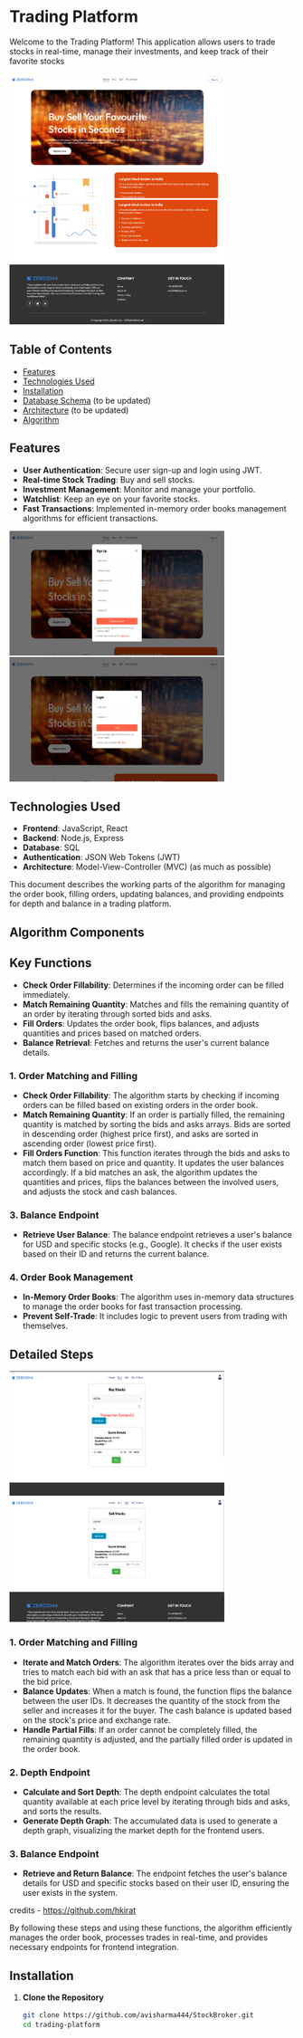 # Trading Platform

Welcome to the Trading Platform! This application allows users to trade stocks in real-time, manage their investments, and keep track of their favorite stocks
<div>
  <img src="resources/Screenshot 2024-07-14 125137.png" alt="Homepage Screen" width="380px" height="220px">
  <img src="resources/Screenshot 2024-07-14 125153.png" alt="Homepage Screen" width="380px" height="220px">
</div>


## Table of Contents
- [Features](#features)
- [Technologies Used](#technologies-used)
- [Installation](#installation)
- [Database Schema](#database-schema) (to be updated)
- [Architecture](#architecture) (to be updated)
- [Algorithm](#algorithm-components)

## Features
- **User Authentication**: Secure user sign-up and login using JWT.
- **Real-time Stock Trading**: Buy and sell stocks.
- **Investment Management**: Monitor and manage your portfolio.
- **Watchlist**: Keep an eye on your favorite stocks.
- **Fast Transactions**: Implemented in-memory order books management algorithms for efficient transactions.
<div>
  <img src="resources/Screenshot 2024-07-14 134048.png" alt="Homepage Screen" width="380px" height="220px">
  <img src="resources/Screenshot 2024-07-14 134102.png" alt="Homepage Screen" width="380px" height="220px">
</div>


## Technologies Used
- **Frontend**: JavaScript, React
- **Backend**: Node.js, Express
- **Database**: SQL
- **Authentication**: JSON Web Tokens (JWT)
- **Architecture**: Model-View-Controller (MVC) (as much as possible)

This document describes the working parts of the algorithm for managing the order book, filling orders, updating balances, and providing endpoints for depth and balance in a trading platform.


## Algorithm Components

## Key Functions

- **Check Order Fillability**: Determines if the incoming order can be filled immediately.
- **Match Remaining Quantity**: Matches and fills the remaining quantity of an order by iterating through sorted bids and asks.
- **Fill Orders**: Updates the order book, flips balances, and adjusts quantities and prices based on matched orders.
- **Balance Retrieval**: Fetches and returns the user's current balance details.


### 1. Order Matching and Filling
- **Check Order Fillability**: The algorithm starts by checking if incoming orders can be filled based on existing orders in the order book.
- **Match Remaining Quantity**: If an order is partially filled, the remaining quantity is matched by sorting the bids and asks arrays. Bids are sorted in descending order (highest price first), and asks are sorted in ascending order (lowest price first).
- **Fill Orders Function**: This function iterates through the bids and asks to match them based on price and quantity. It updates the user balances accordingly. If a bid matches an ask, the algorithm updates the quantities and prices, flips the balances between the involved users, and adjusts the stock and cash balances.

### 3. Balance Endpoint
- **Retrieve User Balance**: The balance endpoint retrieves a user's balance for USD and specific stocks (e.g., Google). It checks if the user exists based on their ID and returns the current balance.

### 4. Order Book Management
- **In-Memory Order Books**: The algorithm uses in-memory data structures to manage the order books for fast transaction processing.
- **Prevent Self-Trade**: It includes logic to prevent users from trading with themselves.

## Detailed Steps

<div>
  <img src="resources/Screenshot 2024-07-14 133920.png" alt="Homepage Screen"width="380px" height="220px">
  <img src="resources/Screenshot 2024-07-14 133940.png" alt="Homepage Screen"width="380px" height="220px">
</div>

### 1. Order Matching and Filling
- **Iterate and Match Orders**: The algorithm iterates over the bids array and tries to match each bid with an ask that has a price less than or equal to the bid price.
- **Balance Updates**: When a match is found, the function flips the balance between the user IDs. It decreases the quantity of the stock from the seller and increases it for the buyer. The cash balance is updated based on the stock's price and exchange rate.
- **Handle Partial Fills**: If an order cannot be completely filled, the remaining quantity is adjusted, and the partially filled order is updated in the order book.

### 2. Depth Endpoint
- **Calculate and Sort Depth**: The depth endpoint calculates the total quantity available at each price level by iterating through bids and asks, and sorts the results.
- **Generate Depth Graph**: The accumulated data is used to generate a depth graph, visualizing the market depth for the frontend users.

### 3. Balance Endpoint
- **Retrieve and Return Balance**: The endpoint fetches the user's balance details for USD and specific stocks based on their user ID, ensuring the user exists in the system.

credits - https://github.com/hkirat

By following these steps and using these functions, the algorithm efficiently manages the order book, processes trades in real-time, and provides necessary endpoints for frontend integration.
## Installation
1. **Clone the Repository**
   ```sh
   git clone https://github.com/avisharma444/StockBroker.git
   cd trading-platform
